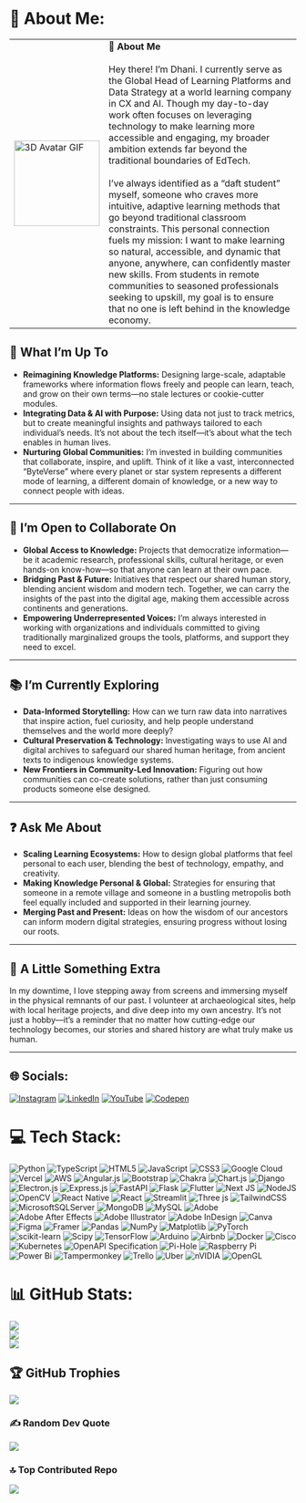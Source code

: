 # 💫 About Me:

<table>
  <tr>
    <td>
      <img src="./images/ldk_avatar.gif" width="150" height="150" alt="3D Avatar GIF"/>
    </td>
    <td>
      <strong>👋 About Me</strong><br><br>
      Hey there! I’m Dhani. I currently serve as the Global Head of Learning Platforms and Data Strategy at a world learning company in CX and AI. Though my day-to-day work often focuses on leveraging technology to make learning more accessible and engaging, my broader ambition extends far beyond the traditional boundaries of EdTech.<br><br>
      I’ve always identified as a “daft student” myself, someone who craves more intuitive, adaptive learning methods that go beyond traditional classroom constraints. This personal connection fuels my mission: I want to make learning so natural, accessible, and dynamic that anyone, anywhere, can confidently master new skills. From students in remote communities to seasoned professionals seeking to upskill, my goal is to ensure that no one is left behind in the knowledge economy.
    </td>
  </tr>
</table>



## 🚀 What I’m Up To

- **Reimagining Knowledge Platforms:** Designing large-scale, adaptable frameworks where information flows freely and people can learn, teach, and grow on their own terms—no stale lectures or cookie-cutter modules.
- **Integrating Data & AI with Purpose:** Using data not just to track metrics, but to create meaningful insights and pathways tailored to each individual’s needs. It’s not about the tech itself—it’s about what the tech enables in human lives.
- **Nurturing Global Communities:** I’m invested in building communities that collaborate, inspire, and uplift. Think of it like a vast, interconnected “ByteVerse” where every planet or star system represents a different mode of learning, a different domain of knowledge, or a new way to connect people with ideas.

---

## 🤝 I’m Open to Collaborate On

- **Global Access to Knowledge:** Projects that democratize information—be it academic research, professional skills, cultural heritage, or even hands-on know-how—so that anyone can learn at their own pace.
- **Bridging Past & Future:** Initiatives that respect our shared human story, blending ancient wisdom and modern tech. Together, we can carry the insights of the past into the digital age, making them accessible across continents and generations.
- **Empowering Underrepresented Voices:** I’m always interested in working with organizations and individuals committed to giving traditionally marginalized groups the tools, platforms, and support they need to excel.

---

## 📚 I’m Currently Exploring

- **Data-Informed Storytelling:** How can we turn raw data into narratives that inspire action, fuel curiosity, and help people understand themselves and the world more deeply?
- **Cultural Preservation & Technology:** Investigating ways to use AI and digital archives to safeguard our shared human heritage, from ancient texts to indigenous knowledge systems.
- **New Frontiers in Community-Led Innovation:** Figuring out how communities can co-create solutions, rather than just consuming products someone else designed.

---

## ❓ Ask Me About

- **Scaling Learning Ecosystems:** How to design global platforms that feel personal to each user, blending the best of technology, empathy, and creativity.
- **Making Knowledge Personal & Global:** Strategies for ensuring that someone in a remote village and someone in a bustling metropolis both feel equally included and supported in their learning journey.
- **Merging Past and Present:** Ideas on how the wisdom of our ancestors can inform modern digital strategies, ensuring progress without losing our roots.

---

## 🎉 A Little Something Extra

In my downtime, I love stepping away from screens and immersing myself in the physical remnants of our past. I volunteer at archaeological sites, help with local heritage projects, and dive deep into my own ancestry. It’s not just a hobby—it’s a reminder that no matter how cutting-edge our technology becomes, our stories and shared history are what truly make us human.

---

## 🌐 Socials:
[![Instagram](https://img.shields.io/badge/Instagram-%23E4405F.svg?logo=Instagram&logoColor=white)](https://instagram.com/lorddannykay/) [![LinkedIn](https://img.shields.io/badge/LinkedIn-%230077B5.svg?logo=linkedin&logoColor=white)](https://linkedin.com/in/dhanikesh-karunanithi/) [![YouTube](https://img.shields.io/badge/YouTube-%23FF0000.svg?logo=YouTube&logoColor=white)](https://youtube.com/@dhanikeshkarunanithi9769) [![Codepen](https://img.shields.io/badge/Codepen-000000?style=for-the-badge&logo=codepen&logoColor=white)](https://codepen.io/lorddannykay) 

# 💻 Tech Stack:
![Python](https://img.shields.io/badge/python-3670A0?style=plastic&logo=python&logoColor=ffdd54) ![TypeScript](https://img.shields.io/badge/typescript-%23007ACC.svg?style=plastic&logo=typescript&logoColor=white) ![HTML5](https://img.shields.io/badge/html5-%23E34F26.svg?style=plastic&logo=html5&logoColor=white) ![JavaScript](https://img.shields.io/badge/javascript-%23323330.svg?style=plastic&logo=javascript&logoColor=%23F7DF1E) ![CSS3](https://img.shields.io/badge/css3-%231572B6.svg?style=plastic&logo=css3&logoColor=white) ![Google Cloud](https://img.shields.io/badge/GoogleCloud-%234285F4.svg?style=plastic&logo=google-cloud&logoColor=white) ![Vercel](https://img.shields.io/badge/vercel-%23000000.svg?style=plastic&logo=vercel&logoColor=white) ![AWS](https://img.shields.io/badge/AWS-%23FF9900.svg?style=plastic&logo=amazon-aws&logoColor=white) ![Angular.js](https://img.shields.io/badge/angular.js-%23E23237.svg?style=plastic&logo=angularjs&logoColor=white) ![Bootstrap](https://img.shields.io/badge/bootstrap-%238511FA.svg?style=plastic&logo=bootstrap&logoColor=white) ![Chakra](https://img.shields.io/badge/chakra-%234ED1C5.svg?style=plastic&logo=chakraui&logoColor=white) ![Chart.js](https://img.shields.io/badge/chart.js-F5788D.svg?style=plastic&logo=chart.js&logoColor=white) ![Django](https://img.shields.io/badge/django-%23092E20.svg?style=plastic&logo=django&logoColor=white) ![Electron.js](https://img.shields.io/badge/Electron-191970?style=plastic&logo=Electron&logoColor=white) ![Express.js](https://img.shields.io/badge/express.js-%23404d59.svg?style=plastic&logo=express&logoColor=%2361DAFB) ![FastAPI](https://img.shields.io/badge/FastAPI-005571?style=plastic&logo=fastapi) ![Flask](https://img.shields.io/badge/flask-%23000.svg?style=plastic&logo=flask&logoColor=white) ![Flutter](https://img.shields.io/badge/Flutter-%2302569B.svg?style=plastic&logo=Flutter&logoColor=white) ![Next JS](https://img.shields.io/badge/Next-black?style=plastic&logo=next.js&logoColor=white) ![NodeJS](https://img.shields.io/badge/node.js-6DA55F?style=plastic&logo=node.js&logoColor=white) ![OpenCV](https://img.shields.io/badge/opencv-%23white.svg?style=plastic&logo=opencv&logoColor=white) ![React Native](https://img.shields.io/badge/react_native-%2320232a.svg?style=plastic&logo=react&logoColor=%2361DAFB) ![React](https://img.shields.io/badge/react-%2320232a.svg?style=plastic&logo=react&logoColor=%2361DAFB) ![Streamlit](https://img.shields.io/badge/Streamlit-%23FE4B4B.svg?style=plastic&logo=streamlit&logoColor=white) ![Three js](https://img.shields.io/badge/threejs-black?style=plastic&logo=three.js&logoColor=white) ![TailwindCSS](https://img.shields.io/badge/tailwindcss-%2338B2AC.svg?style=plastic&logo=tailwind-css&logoColor=white) ![MicrosoftSQLServer](https://img.shields.io/badge/Microsoft%20SQL%20Server-CC2927?style=plastic&logo=microsoft%20sql%20server&logoColor=white) ![MongoDB](https://img.shields.io/badge/MongoDB-%234ea94b.svg?style=plastic&logo=mongodb&logoColor=white) ![MySQL](https://img.shields.io/badge/mysql-4479A1.svg?style=plastic&logo=mysql&logoColor=white) ![Adobe](https://img.shields.io/badge/adobe-%23FF0000.svg?style=plastic&logo=adobe&logoColor=white) ![Adobe After Effects](https://img.shields.io/badge/Adobe%20After%20Effects-9999FF.svg?style=plastic&logo=Adobe%20After%20Effects&logoColor=white) ![Adobe Illustrator](https://img.shields.io/badge/adobe%20illustrator-%23FF9A00.svg?style=plastic&logo=adobe%20illustrator&logoColor=white) ![Adobe InDesign](https://img.shields.io/badge/Adobe%20InDesign-49021F?style=plastic&logo=adobeindesign&logoColor=FF3366) ![Canva](https://img.shields.io/badge/Canva-%2300C4CC.svg?style=plastic&logo=Canva&logoColor=white) ![Figma](https://img.shields.io/badge/figma-%23F24E1E.svg?style=plastic&logo=figma&logoColor=white) ![Framer](https://img.shields.io/badge/Framer-black?style=plastic&logo=framer&logoColor=blue) ![Pandas](https://img.shields.io/badge/pandas-%23150458.svg?style=plastic&logo=pandas&logoColor=white) ![NumPy](https://img.shields.io/badge/numpy-%23013243.svg?style=plastic&logo=numpy&logoColor=white) ![Matplotlib](https://img.shields.io/badge/Matplotlib-%23ffffff.svg?style=plastic&logo=Matplotlib&logoColor=black) ![PyTorch](https://img.shields.io/badge/PyTorch-%23EE4C2C.svg?style=plastic&logo=PyTorch&logoColor=white) ![scikit-learn](https://img.shields.io/badge/scikit--learn-%23F7931E.svg?style=plastic&logo=scikit-learn&logoColor=white) ![Scipy](https://img.shields.io/badge/SciPy-%230C55A5.svg?style=plastic&logo=scipy&logoColor=%white) ![TensorFlow](https://img.shields.io/badge/TensorFlow-%23FF6F00.svg?style=plastic&logo=TensorFlow&logoColor=white) ![Arduino](https://img.shields.io/badge/-Arduino-00979D?style=plastic&logo=Arduino&logoColor=white) ![Airbnb](https://img.shields.io/badge/Airbnb-%23ff5a5f.svg?style=plastic&logo=Airbnb&logoColor=white) ![Docker](https://img.shields.io/badge/docker-%230db7ed.svg?style=plastic&logo=docker&logoColor=white) ![Cisco](https://img.shields.io/badge/cisco-%23049fd9.svg?style=plastic&logo=cisco&logoColor=black) ![Kubernetes](https://img.shields.io/badge/kubernetes-%33326ce5.svg?style=plastic&logo=kubernetes&logoColor=white) ![OpenAPI Specification](https://img.shields.io/badge/openapiinitiative-%23000000.svg?style=plastic&logo=openapiinitiative&logoColor=white) ![Pi-Hole](https://img.shields.io/badge/pihole-%2396060C.svg?style=plastic&logo=pi-hole&logoColor=white) ![Raspberry Pi](https://img.shields.io/badge/-Raspberry_Pi-C51A4A?style=plastic&logo=Raspberry-Pi) ![Power Bi](https://img.shields.io/badge/power_bi-F2C811?style=plastic&logo=powerbi&logoColor=black) ![Tampermonkey](https://img.shields.io/badge/tampermonkey-%2300485B.svg?style=plastic&logo=tampermonkey&logoColor=white) ![Trello](https://img.shields.io/badge/Trello-%23026AA7.svg?style=plastic&logo=Trello&logoColor=white) ![Uber](https://img.shields.io/badge/Uber-%23000000.svg?style=plastic&logo=Uber&logoColor=white) ![nVIDIA](https://img.shields.io/badge/nVIDIA-%2376B900.svg?style=plastic&logo=nVIDIA&logoColor=white) ![OpenGL](https://img.shields.io/badge/OpenGL-white?logo=OpenGL&style=plastic)

# 📊 GitHub Stats:
![](https://github-readme-stats.vercel.app/api?username=lorddannykay&theme=transparent&hide_border=false&include_all_commits=true&count_private=true)<br/>
![](https://github-readme-streak-stats.herokuapp.com/?user=lorddannykay&theme=transparent&hide_border=false)<br/>
![](https://github-readme-stats.vercel.app/api/top-langs/?username=lorddannykay&theme=transparent&hide_border=false&include_all_commits=true&count_private=true)

## 🏆 GitHub Trophies
![](https://github-profile-trophy.vercel.app/?username=lorddannykay&theme=radical&no-frame=false&no-bg=true&margin-w=4)

### ✍️ Random Dev Quote
![](https://quotes-github-readme.vercel.app/api?type=horizontal&theme=radical)

### 🔝 Top Contributed Repo
![](https://github-contributor-stats.vercel.app/api?username=lorddannykay&limit=5&theme=dark&combine_all_yearly_contributions=true)

